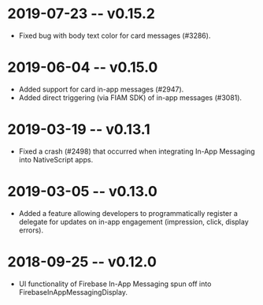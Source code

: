 # 2019-07-23 -- v0.15.2
- Fixed bug with body text color for card messages (#3286).

# 2019-06-04 -- v0.15.0
- Added support for card in-app messages (#2947).
- Added direct triggering (via FIAM SDK) of in-app messages (#3081).

# 2019-03-19 -- v0.13.1
- Fixed a crash (#2498) that occurred when integrating In-App Messaging into NativeScript apps.

# 2019-03-05 -- v0.13.0
- Added a feature allowing developers to programmatically register a delegate for updates on in-app engagement (impression, click, display errors).

# 2018-09-25 -- v0.12.0
- UI functionality of Firebase In-App Messaging spun off into FirebaseInAppMessagingDisplay.
